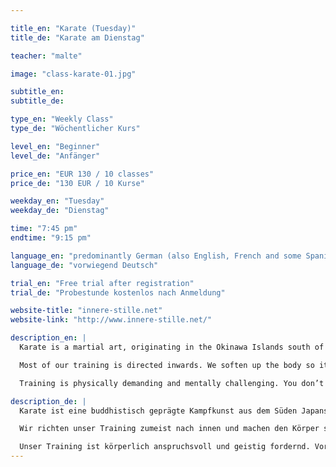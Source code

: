 ```yaml
---

title_en: "Karate (Tuesday)"
title_de: "Karate am Dienstag"

teacher: "malte"

image: "class-karate-01.jpg"

subtitle_en:
subtitle_de:

type_en: "Weekly Class"
type_de: "Wöchentlicher Kurs"

level_en: "Beginner"
level_de: "Anfänger"

price_en: "EUR 130 / 10 classes"
price_de: "130 EUR / 10 Kurse"

weekday_en: "Tuesday"
weekday_de: "Dienstag"

time: "7:45 pm"
endtime: "9:15 pm"

language_en: "predominantly German (also English, French and some Spanish)"
language_de: "vorwiegend Deutsch"

trial_en: "Free trial after registration"
trial_de: "Probestunde kostenlos nach Anmeldung"

website-title: "innere-stille.net"
website-link: "http://www.innere-stille.net/"

description_en: |
  Karate is a martial art, originating in the Okinawa Islands south of Japan. It is also a buddhist form of meditation. In training, you can put the emphasis on piercing your opponents’ defenses and overwhelming them or on clearing your body and mind to reveal inner truth. If done right, the two go together.

  Most of our training is directed inwards. We soften up the body so it can release our mind. Once we have dissolved our fears and desires and achieved a state of inner stillness, we are free to direct ourselves outward, projecting our untrammeled power.

  Training is physically demanding and mentally challenging. You don’t need previous experience. Beginners can best learn basic techniques in the class on Tuesday night. Thursdays we dig a little deeper.

description_de: |
  Karate ist eine buddhistisch geprägte Kampfkunst aus dem Süden Japans. Karate kann man als reine Selbstverteidigung betreiben, aber auch als eine körperlich intensive Meditation. Je nach Ausrichtung zielt es darauf, den äußeren Gegner zu überwältigen, oder eben innere Beschwernisse geistig zu überwinden.

  Wir richten unser Training zumeist nach innen und machen den Körper so weich, dass er den Geist entlassen kann. Wenn unsere Furcht vergeht, und unser Begehren, werden wir innerlich still. Dann kann sich unsere gesamte Energie frei nach außen wenden und auf den Gegner konzentrieren.

  Unser Training ist körperlich anspruchsvoll und geistig fordernd. Vorkenntnisse sind nicht notwendig. Anfänger lernen die Grundtechniken am besten in der Stunde am Dienstag Abend. Donnerstags graben wir etwas tiefer.
---
```

